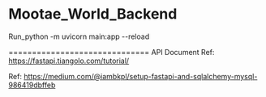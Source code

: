 # Mootae_World_Backend
Run_python -m uvicorn main:app --reload

==============================
API Document Ref: https://fastapi.tiangolo.com/tutorial/

Ref: https://medium.com/@iambkpl/setup-fastapi-and-sqlalchemy-mysql-986419dbffeb